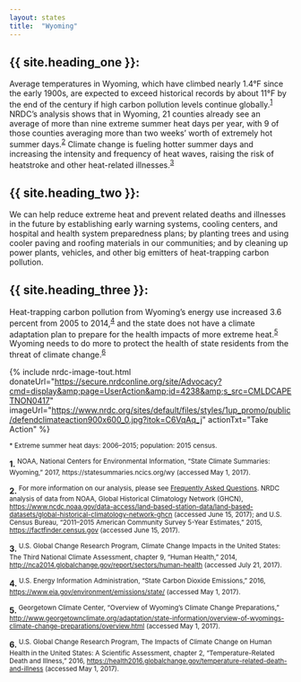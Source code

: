 ```yaml
---
layout: states
title:  "Wyoming"
---
```


## {{ site.heading_one }}:
Average temperatures in Wyoming, which have climbed nearly 1.4°F since the early 1900s, are expected to exceed historical records by about 11°F by the end of the century if high carbon pollution levels continue globally.<sup>[1](#f1)</sup> NRDC’s analysis shows that in Wyoming, 21 counties already see an average of more than nine extreme summer heat days per year, with 9 of those counties averaging more than two weeks’ worth of extremely hot summer days.<sup>[2](#f2)</sup> Climate change is fueling hotter summer days and increasing the intensity and frequency of heat waves, raising the risk of heatstroke and other heat-related illnesses.<sup>[3](#f3)</sup>

## {{ site.heading_two }}:
We can help reduce extreme heat and prevent related deaths and illnesses in the future by establishing early warning systems, cooling centers, and hospital and health system preparedness plans; by planting trees and using cooler paving and roofing materials in our communities; and by cleaning up power plants, vehicles, and other big emitters of heat-trapping carbon pollution.

## {{ site.heading_three }}:
Heat-trapping carbon pollution from Wyoming’s energy use increased 3.6 percent from 2005 to 2014,<sup>[4](#f4)</sup> and the state does not have a climate adaptation plan to prepare for the health impacts of more extreme heat.<sup>[5](#f5)</sup> Wyoming needs to do more to protect the health of state residents from the threat of climate change.<sup>[6](#f6)</sup>

{% include nrdc-image-tout.html donateUrl="https://secure.nrdconline.org/site/Advocacy?cmd=display&amp;page=UserAction&amp;id=4238&amp;s_src=CMLDCAPETNON0417"
imageUrl="https://www.nrdc.org/sites/default/files/styles/1up_promo/public/defendclimateaction900x600_0.jpg?itok=C6VqAq_j"
actionTxt="Take Action"
 %}

<sup>* Extreme summer heat days: 2006–2015; population: 2015 census.</sup>

<footer>
<b id="f1">1.</b><sup> NOAA, National Centers for Environmental Information, “State Climate Summaries: Wyoming,” 2017, https://statesummaries.ncics.org/wy (accessed May 1, 2017).</sup>

<b id="f2">2.</b><sup> For more information on our analysis, please see [Frequently Asked Questions](https://www.nrdc.org/resources/climate-change-and-health-extreme-heat-faqs). NRDC analysis of data from NOAA, Global Historical Climatology Network (GHCN), https://www.ncdc.noaa.gov/data-access/land-based-station-data/land-based-datasets/global-historical-climatology-network-ghcn (accessed June 15, 2017); and U.S. Census Bureau, “2011–2015 American Community Survey 5-Year Estimates,” 2015, https://factfinder.census.gov (accessed June 15, 2017).</sup>

<b id="f3">3.</b><sup> U.S. Global Change Research Program, Climate Change Impacts in the United States: The Third National Climate Assessment, chapter 9, “Human Health,” 2014, http://nca2014.globalchange.gov/report/sectors/human-health (accessed July 21, 2017).</sup>

<b id="f4">4.</b><sup> U.S. Energy Information Administration, “State Carbon Dioxide Emissions,” 2016, https://www.eia.gov/environment/emissions/state/ (accessed May 1, 2017).</sup>

<b id="f5">5.</b><sup> Georgetown Climate Center, “Overview of Wyoming’s Climate Change Preparations,” http://www.georgetownclimate.org/adaptation/state-information/overview-of-wyomings-climate-change-preparations/overview.html (accessed May 1, 2017).</sup>

<b id="f6">6.</b><sup> U.S. Global Change Research Program, The Impacts of Climate Change on Human Health in the United States: A Scientific Assessment, chapter 2, “Temperature-Related Death and Illness,” 2016, https://health2016.globalchange.gov/temperature-related-death-and-illness (accessed May 1, 2017).</sup>
</footer>

